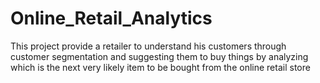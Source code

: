 # Online_Retail_Analytics
This project provide a retailer to understand his customers through customer segmentation and suggesting them to buy things by analyzing which is the next very likely item to be bought from the online retail store
